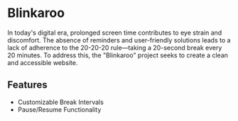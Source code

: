 # Blinkaroo
 In today's digital era, prolonged screen time contributes to eye strain and discomfort. The absence of reminders and user-friendly solutions leads to a lack of adherence to the 20-20-20 rule—taking a 20-second break every 20 minutes. To address this, the "Blinkaroo" project seeks to create a clean and accessible website. 

## Features
- Customizable Break Intervals
- Pause/Resume Functionality
